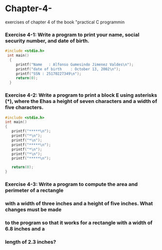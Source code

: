 # Chapter-4-
 exercises of chapter 4 of the book "practical C programmin
 
 ### Exercise 4-1: Write a program to print your name, social security number, and date of birth.

```c
#include <stdio.h> 
 int main()  
  {
     printf("Name   : Alfonso Gumesindo Jimenez Valdes\n"); 
     printf("date of birth    : October 13, 2002\n"); 
     printf("SSN : 25170227349\n"); 
     return(0); 
  }
  ```
 ### Exercise 4-2: Write a program to print a block E using asterisks (*), where the Ehas a height of seven characters and a width of five characters.
 
 ```c
 #include <stdio.h> 
 int main() 
 {
	printf("*****\n");
	printf("*\n");
	printf("*\n");
	printf("*****\n");
	printf("*\n");
	printf("*\n");
	printf("*****\n");

	return(0);
}
 ```
### Exercise 4-3: Write a program to compute the area and perimeter of a rectangle
### with a width of three inches and a height of five inches. What changes must be made
### to the program so that it works for a rectangle with a width of 6.8 inches and a
### length of 2.3 inches?
